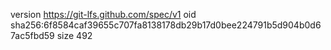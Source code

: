 version https://git-lfs.github.com/spec/v1
oid sha256:6f8584caf39655c707fa8138178db29b17d0bee224791b5d904b0d67ac5fbd59
size 492
